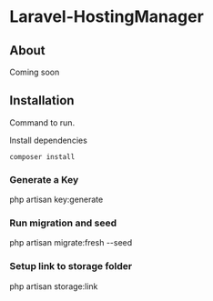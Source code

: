 # Laravel-HostingManager

## About
Coming soon

## Installation

Command to run.

Install dependencies
```
composer install
```

### Generate a Key
php artisan key:generate

### Run migration and seed
php artisan migrate:fresh --seed

### Setup link to storage folder
php artisan storage:link
